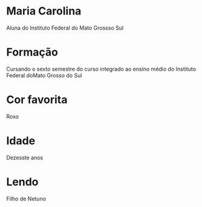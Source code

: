 # Maria Carolina 

Aluna do Instituto Federal do Mato Grossso Sul

# Formação

Cursando o sexto semestre do curso integrado ao ensino médio do Instituto Federal doMato Grosso do Sul

# Cor favorita 

Roxo

# Idade
Dezesste anos

# Lendo
Filho de Netuno